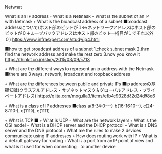 Netwhat

What is an IP address
◦ What is a Netmask
◦ What is the subnet of an IP with Netmask
◦ What is the broadcast address of a subnet
■broadcast addressについて(ホスト部のビットが１<=>ネットワークアドレスはホスト部のビットが０＋ループバックアドレスはホスト部のビット一桁目が１でそれ以外０)
https://www.infraexpert.com/study/ip4.html

■how to get broadcast address of a subnet
1.check subnet mask
2.then find the network address and make the rest zero
3.now you know it
https://thinkit.co.jp/story/2015/03/09/5713

◦ What are the different ways to represent an ip address with the Netmask
■there are 3 ways. network, broadcast and roopback address

◦ What are the differences between public and private IPs
■ip addressの基礎知識(クラスフルアドレス・サブネットマスク＆グローバルアドレス・プライベートアドレス)
https://qiita.com/mogulla3/items/efb4c9328d82d24d98e6

◦ What is a class of IP addresses
■class a(8-24:0---), b(16-16:10--), c(24-8:110-), d(1110), e(1111)

◦ What is TCP
■
◦ What is UDP
◦ What are the network layers
◦ What is the OSI model
◦ What is a DHCP server and the DHCP protocol
◦ What is a DNS server and the DNS protocol
◦ What are the rules to make 2 devices communicate using IP addresses
◦ How does routing work with IP
◦ What is a default gateway for routing
◦ What is a port from an IP point of view and what is it used for when connecting　to another device
